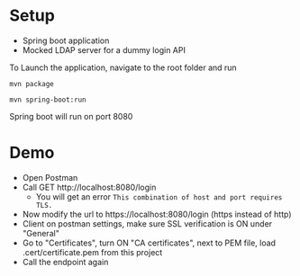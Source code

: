 # Setup
* Spring boot application
* Mocked LDAP server for a dummy login API

To Launch the application, navigate to the root folder and run

```mvn package```

```mvn spring-boot:run```

Spring boot will run on port 8080

# Demo
* Open Postman
* Call GET http://localhost:8080/login
    * You will get an error ```This combination of host and port requires TLS.```
* Now modify the url to https://localhost:8080/login (https instead of http)
* Client on postman settings, make sure SSL verification is ON under "General"
* Go to "Certificates", turn ON "CA certificates", next to PEM file, load .cert/certificate.pem from this project
* Call the endpoint again